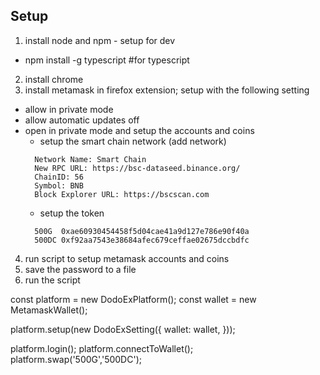 ## Setup

1. install node and npm - setup for dev
  - npm install -g typescript #for typescript
2. install chrome
3. install metamask in firefox extension; setup with the following setting
  - allow in private mode
  - allow automatic updates off
  - open in private mode and setup the accounts and coins
    * setup the smart chain network (add network) 
    ```
      Network Name: Smart Chain
      New RPC URL: https://bsc-dataseed.binance.org/
      ChainID: 56
      Symbol: BNB
      Block Explorer URL: https://bscscan.com
    ```
    * setup the token
    ```
      500G  0xae60930454458f5d04cae41a9d127e786e90f40a
      500DC 0xf92aa7543e38684afec679ceffae02675dccbdfc
    ```
4. run script to setup metamask accounts and coins
5. save the password to a file
6. run the script



const platform = new DodoExPlatform();
const wallet = new MetamaskWallet();

platform.setup(new DodoExSetting({
  wallet: wallet,
}));

platform.login();
platform.connectToWallet();
platform.swap('500G','500DC');